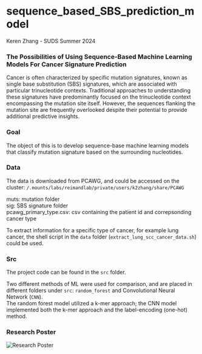 # sequence_based_SBS_prediction_model

Keren Zhang - SUDS Summer 2024

### The Possibilities of Using Sequence-Based Machine Learning Models For Cancer Signature Prediction

Cancer is often characterized by specific mutation signatures, known as single base substitution (SBS) signatures, which are associated with particular trinucleotide contexts. Traditional approaches to understanding these signatures have predominantly focused on the trinucleotide context encompassing the mutation site itself. However, the sequences flanking the mutation site are frequently overlooked despite their potential to provide additional predictive insights. 

### Goal
The object of this is to develop sequence-base machine learning models that classify mutation signature based on the surrounding nucleotides. 

### Data

The data is downloaded from PCAWG, and could be accessed on the cluster: 
```/.mounts/labs/reimandlab/private/users/k2zhang/share/PCAWG```

muts: mutation folder  
sig: SBS signature folder  
pcawg_primary_type.csv: csv containing the patient id and correpsonding cancer type  

To extract information for a specific type of cancer, for example lung cancer, the shell script in the ```data``` folder (```extract_lung_scc_cancer_data.sh```) could be used. 

### Src
The project code can be found in the ```src``` folder. 

Two different methods of ML were used for comparison, and are placed in different folders under ```src```:   ```random_forest``` and Convolutional Neural Network (```CNN```).   
The random forest model utilized a k-mer approach; the CNN model implemented both the k-mer approach and the label-encoding (one-hot) method. 

### Research Poster
![Research Poster](image.png)

